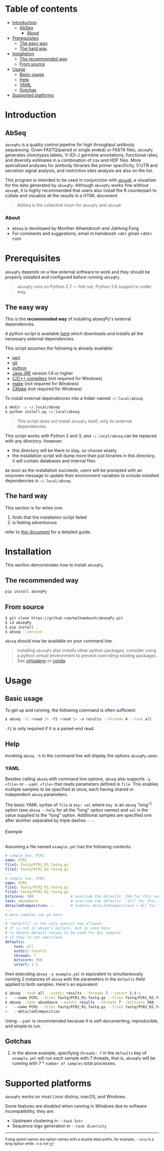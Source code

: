 # Table of contents
* [Introduction](#introduction)
    * [AbSeq](#abseq)
       * [About](#about)
* [Prerequisites](#prerequisites)
    * [The easy way](#the-easy-way)
    * [The hard way](#the-hard-way)
* [Installation](#installation)
    * [The recommended way](#the-recommended-way)
    * [From source](#from-source)
* [Usage](#usage)
    * [Basic usage](#basic-usage)
    * [Help](#help)
    * [YAML](#yaml)
    * [Gotchas](#gotchas)
* [Supported platforms](#supported-platforms)

# Introduction

## AbSeq
`abseqPy` is a quality control pipeline for high throughput antibody sequencing. Given FASTQ(paired or single ended)
or FASTA files, `abseqPy` generates clonotypes tables, V-(D)-J germline annotations, functional rates, and
diversity estimates in a combination of csv and HDF files. More specialized analyses for antibody libraries
like primer specificity, 5'UTR and secretion signal analysis, and restriction sites analysis are also on the list.

This program is intended to be used in conjunction with [`abseqR`](https://github.com/malhamdoosh/abseqR),
a visualizer for the data generated by `abseqPy`. Although `abseqPy` works fine _without_ `abseqR`, it is
highly recommended that users also install the R counterpart to collate and visualize all the results
in a HTML document.

> AbSeq is the collective noun for `abseqPy` and `abseqR`

### About
* `AbSeq` is developed by Monther Alhamdoosh and JiaHong Fong
* For comments and suggestions, email m.hamdoosh \<at\> gmail \<dot\> com


# Prerequisites

`abseqPy` depends on a few external software to work and they should be properly
installed and configured before running `abseqPy`.

> `abseqPy` runs on Python 2.7 &mdash; fret not, Python 3.6 support is under way.


## The easy way

This is the __recommended way__ of installing abseqPy's external dependencies.

A python script is available [here](install.py) which downloads and installs all the necessary external dependencies.

This script assumes the following is already available:
* [perl](https://www.perl.org/get.html)
* [git](https://git-scm.com/)
* [python](https://www.python.org)
* [Java JRE](http://www.oracle.com/technetwork/java/javase/downloads/jre8-downloads-2133155.html) version 1.6 or higher
* [C/C++ compilers](https://gcc.gnu.org/) (not required for Windows)
* [make](https://en.wikipedia.org/wiki/Make_(software)) (not required for Windows)
* [CMake](https://cmake.org/) (not required for Windows)

To install external dependencies into a folder named `~/.local/abseq`:

```bash
$ mkdir -p ~/.local/abseq
$ python install.py ~/.local/abseq
```

> This script does _not_ install `abseqPy` itself, only its external dependencies.

This script works with Python 2 and 3, and `~/.local/abseq` can be replaced with any directory.
However:
* this directory will be there to stay, so choose wisely
* the installation script will dump more than just binaries in this directory, it will contain databases and internal files
 
as soon as the installation succeeds, users will be prompted with an onscreen message
to update their environment variables to include installed dependencies in `~/.local/abseq`.

## The hard way

This section is for when one:

1. finds that the installation script failed
2. is feeling adventurous

refer to [this document](DEPS_INSTALL.md) for a detailed guide.


# Installation

This section demonstrates how to install `abseqPy`.

## The recommended way

```bash
pip install abseqPy
```

## From source
```bash
$ git clone https://github.com/malhamdoosh/abseqPy.git
$ cd abseqPy
$ pip install .
$ abseq --version
```

`abseq` should now be available on your command line.

> installing `abseqPy` also installs other python packages, consider using a python virtual environment to prevent 
overriding existing packages. See [virtualenv](https://packaging.python.org/guides/installing-using-pip-and-virtualenv/)
or [conda](https://conda.io/docs/user-guide/tasks/manage-environments.html).


# Usage

## Basic usage

To get up and running, the following command is often sufficient:

```bash
$ abseq -f1 <read 1> -f2 <read 2> -o results --threads 4 --task all
```

`-f2` is only required if it is a paired-end read.

## Help

Invoking `abseq -h` in the command line will display the options `abseqPy` uses.


### YAML

Besides calling `abseq` with command line options, `abseq` also supports `-y <file>` or `--yaml <file>` 
that reads parameters defined in `file`. This enables multiple samples to be specified at once, each
having shared or independent `abseq` parameters.

The basic YAML syntax of `file` is `key: val` where `key `is an `abseq`
"long"<sup name="sup1">[1](#foot1)</sup> option (see `abseq --help` for all the "long" option names) and
`val` is the value supplied to the "long" option. Additional samples are specified one after another
separated by triple dashes `---`.


###### Example
Assuming a file named `example.yml` has the following contents:

```yaml
# sample one, PCR1
name: PCR1
file1: fastq/PCR1_R1.fastq.gz
file2: fastq/PCR1_R2.fastq.gz
---
# sample two, PCR2
name: PCR2
file1: fastq/PCR2_R1.fastq.gz
file2: fastq/PCR2_R2.fastq.gz
bitscore: 300                 # override the defaults' 350 for this sample only
task: abundance               # override the defaults' "all" for this sample only
detailedComposition: ~        # enables detailedComposition (-dc) for this sample only
---
# more samples can go here
---
# "defaults" is the only special key allowed.
# It is not in abseq's options, but is used here
# to denote default values to be used for ALL samples
# if they're not specified.
defaults:
    task: all
    outdir: results
    threads: 7
    bitscore: 350
    sstart: 1-3
```

then executing `abseq -y example.yml` is equivalent to simultaneously running 2 instances of
`abseq` with the parameters in the `defaults` field applied to both samples. Here's an
equivalent:

```bash
$ abseq --task all --outdir results --threads 7 --sstart 1-3 \
>   --name PCR1 --file1 fastq/PCR1_R1.fastq.gz --file2 fastq/PCR1_R2.fastq.gz
$ abseq --task abundance --outdir results --threads 7 --bitscore 300 --sstart 1-3 \
>   --name PCR2 --file1 fastq/PCR2_R1.fastq.gz --file2 fastq/PCR2_R2.fastq.gz \
>   --detailedComposition 
```
Using `--yaml` is recommended because it is self-documenting, reproducible, and simple to run.

## Gotchas

1. In the above example, specifying `threads: 7` in the `defaults` key of `example.yml` will run _each_ sample with
7 threads, that is, `abseqPy` will be running with 7 * `number of samples` total processes.

# Supported platforms

`abseqPy` works on most Linux distros, macOS, and Windows.

Some features are *disabled* when running in *Windows* due to software incompatibility, they are:

* Upstream clustering in `--task 5utr`
* Sequence logo generation in `--task diversity`

---

<small><b id="foot1">1</b></small><small> long option names are option names with a double dash prefix, for example,
`--help` is a long option while `-h` is not [↩](#sup1)</small>
